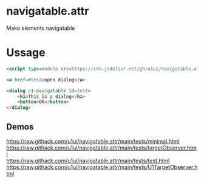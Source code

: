 # navigatable.attr
Make elements navigatable

# Ussage

```html
<script type=module src=https://cdn.jsdelivr.net/gh/u1ui/navigatable.attr@x.x.x/navigatable.min.js></script>

<a href=#test>open dialog</a>

<dialog u1-navigatable id=test>
    <h1>This is a dialog</h1>
    <button>OK</button>
</dialog>
```

## Demos
https://raw.githack.com/u1ui/navigatable.attr/main/tests/minimal.html  
https://raw.githack.com/u1ui/navigatable.attr/main/tests/targetObserver.html  
https://raw.githack.com/u1ui/navigatable.attr/main/tests/test.html  
https://raw.githack.com/u1ui/navigatable.attr/main/tests/U1TargetObserver.html  

